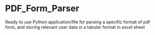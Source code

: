 # PDF_Form_Parser
Ready to use Python application/file for parsing a specific format of pdf form, and storing relevant user data in a tabular format in excel sheet
